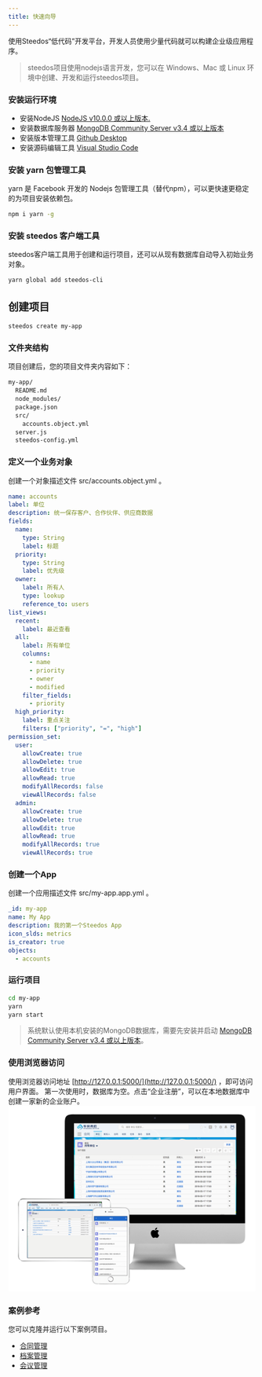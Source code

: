 ```yaml
---
title: 快速向导
---
```


使用Steedos“低代码”开发平台，开发人员使用少量代码就可以构建企业级应用程序。

> steedos项目使用nodejs语言开发，您可以在 Windows、Mac 或 Linux 环境中创建、开发和运行steedos项目。

### 安装运行环境
- 安装NodeJS [NodeJS v10.0.0 或以上版本.](https://nodejs.org/en/)
- 安装数据库服务器 [MongoDB Community Server v3.4 或以上版本](https://www.mongodb.com/download-center/community)
- 安装版本管理工具 [Github Desktop](https://desktop.github.com/)
- 安装源码编辑工具 [Visual Studio Code](https://code.visualstudio.com/)

### 安装 yarn 包管理工具
yarn 是 Facebook 开发的 Nodejs 包管理工具（替代npm），可以更快速更稳定的为项目安装依赖包。
```bash
npm i yarn -g
```

### 安装 steedos 客户端工具
steedos客户端工具用于创建和运行项目，还可以从现有数据库自动导入初始业务对象。
```bash
yarn global add steedos-cli
```
## 创建项目 
```bash
steedos create my-app
```

### 文件夹结构
项目创建后，您的项目文件夹内容如下：
```bash
my-app/
  README.md
  node_modules/
  package.json
  src/
    accounts.object.yml
  server.js
  steedos-config.yml
```

### 定义一个业务对象
创建一个对象描述文件 src/accounts.object.yml 。

```yaml
name: accounts
label: 单位
description: 统一保存客户、合作伙伴、供应商数据
fields:
  name: 
    type: String
    label: 标题 
  priority:
    type: String
    label: 优先级
  owner:
    label: 所有人
    type: lookup
    reference_to: users
list_views:
  recent:
    label: 最近查看
  all:
    label: 所有单位
    columns:
      - name
      - priority
      - owner
      - modified
    filter_fields:
      - priority
  high_priority:
    label: 重点关注
    filters: ["priority", "=", "high"]
permission_set:
  user:
    allowCreate: true
    allowDelete: true
    allowEdit: true
    allowRead: true
    modifyAllRecords: false
    viewAllRecords: false
  admin:
    allowCreate: true
    allowDelete: true
    allowEdit: true
    allowRead: true
    modifyAllRecords: true
    viewAllRecords: true
```

### 创建一个App
创建一个应用描述文件 src/my-app.app.yml 。
```yaml
_id: my-app
name: My App
description: 我的第一个Steedos App
icon_slds: metrics
is_creator: true
objects: 
  - accounts
```

### 运行项目
```bash
cd my-app
yarn
yarn start
```

> 系统默认使用本机安装的MongoDB数据库，需要先安装并启动 [MongoDB Community Server v3.4 或以上版本](https://www.mongodb.com/download-center/community)。

### 使用浏览器访问
使用浏览器访问地址 [http://127.0.0.1:5000/](http://127.0.0.1:5000/) ，即可访问用户界面。
第一次使用时，数据库为空。点击“企业注册”，可以在本地数据库中创建一家新的企业账户。
![界面展示](assets/mac_ipad_iphone_list.png)

### 案例参考
您可以克隆并运行以下案例项目。
- [合同管理](https://github.com/steedos/steedos-contracts-app)
- [档案管理](https://github.com/steedos/steedos-records-app)
- [会议管理](https://github.com/steedos/steedos-meeting-app)
